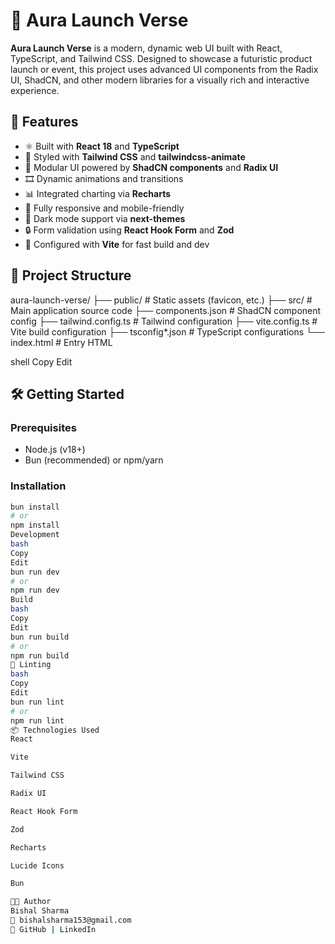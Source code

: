 # 🌌 Aura Launch Verse

**Aura Launch Verse** is a modern, dynamic web UI built with React, TypeScript, and Tailwind CSS. Designed to showcase a futuristic product launch or event, this project uses advanced UI components from the Radix UI, ShadCN, and other modern libraries for a visually rich and interactive experience.

## 🚀 Features

- ⚛️ Built with **React 18** and **TypeScript**
- 🎨 Styled with **Tailwind CSS** and **tailwindcss-animate**
- 🧩 Modular UI powered by **ShadCN components** and **Radix UI**
- 🎞️ Dynamic animations and transitions
- 📊 Integrated charting via **Recharts**
- 📱 Fully responsive and mobile-friendly
- 🌙 Dark mode support via **next-themes**
- 🔒 Form validation using **React Hook Form** and **Zod**
- 🔧 Configured with **Vite** for fast build and dev

## 📁 Project Structure

aura-launch-verse/
├── public/ # Static assets (favicon, etc.)
├── src/ # Main application source code
├── components.json # ShadCN component config
├── tailwind.config.ts # Tailwind configuration
├── vite.config.ts # Vite build configuration
├── tsconfig*.json # TypeScript configurations
└── index.html # Entry HTML

shell
Copy
Edit

## 🛠️ Getting Started

### Prerequisites

- Node.js (v18+)
- Bun (recommended) or npm/yarn

### Installation

```bash
bun install
# or
npm install
Development
bash
Copy
Edit
bun run dev
# or
npm run dev
Build
bash
Copy
Edit
bun run build
# or
npm run build
🧪 Linting
bash
Copy
Edit
bun run lint
# or
npm run lint
📦 Technologies Used
React

Vite

Tailwind CSS

Radix UI

React Hook Form

Zod

Recharts

Lucide Icons

Bun

👨‍💻 Author
Bishal Sharma
📧 bishalsharma153@gmail.com
🔗 GitHub | LinkedIn
